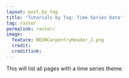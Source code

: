 ```yaml
---
layout: post_by_tag
title: 'Tutorials by Tag: Time Series Data'
tag: raster
permalink: raster/
image:
  feature: NEONCarpentryHeader_2.png
  credit: 
  creditlink: 
---
```


This will list all pages with a time series theme.
